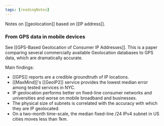 ```yaml
---
tags: [readingNotes]
---
```


Notes on [[geolocation]] based on [[IP address]].

### From GPS data in mobile devices

See [[GPS-Based Geolocation of Consumer IP Addresses]]. This is a paper comparing several commercially available Geolocation databases to GPS data, which are dramatically accurate.

Main findings:
- [[GPS]] reports are a credible groundtruth of IP locations.
- [[MaxMind]]'s [[GeoIP2]] service provides the lowest median error among tested services in NYC.
- IP geolocation performs better on fixed-line consumer networks and universities and worse on mobile broadband and businesses.
- The physical size of subnets is correlated with the accuracy with which they are IP geolocated.
- On a two-month time-scale, the median fixed-line /24 IPv4 subnet in US cities moves less than 1km. 